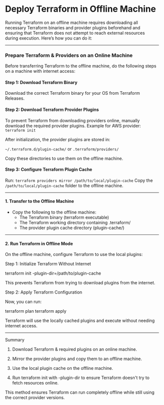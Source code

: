 # Deploy Terraform in Offline Machine

Running Terraform on an offline machine requires downloading all necessary Terraform binaries and provider plugins beforehand and ensuring that Terraform does not attempt to reach external resources during execution. Here’s how you can do it:


---

### Prepare Terraform & Providers on an Online Machine

Before transferring Terraform to the offline machine, do the following steps on a machine with internet access:

#### Step 1: Download Terraform Binary
Download the correct Terraform binary for your OS from Terraform Releases.

#### Step 2: Download Terraform Provider Plugins
To prevent Terraform from downloading providers online, manually download the required provider plugins. Example for AWS provider: `terraform init`

After initialization, the provider plugins are stored in:

`~/.terraform.d/plugin-cache/` or `.terraform/providers/`

Copy these directories to use them on the offline machine.

#### Step 3: Configure Terraform Plugin Cache
Run: `terraform providers mirror /path/to/local/plugin-cache`
Copy the `/path/to/local/plugin-cache` folder to the offline machine.


---

#### 1. Transfer to the Offline Machine

- Copy the following to the offline machine:
  - The Terraform binary (terraform executable)
  - The Terraform working directory containing .terraform/
  - The provider plugin cache directory (plugin-cache/)


---

#### 2. Run Terraform in Offline Mode

On the offline machine, configure Terraform to use the local plugins:

Step 1: Initialize Terraform Without Internet

terraform init -plugin-dir=/path/to/plugin-cache

This prevents Terraform from trying to download plugins from the internet.

Step 2: Apply Terraform Configuration

Now, you can run:

terraform plan
terraform apply

Terraform will use the locally cached plugins and execute without needing internet access.


---

Summary

1. Download Terraform & required plugins on an online machine.


2. Mirror the provider plugins and copy them to an offline machine.


3. Use the local plugin cache on the offline machine.


4. Run terraform init with -plugin-dir to ensure Terraform doesn't try to fetch resources online.



This method ensures Terraform can run completely offline while still using the correct provider versions.

